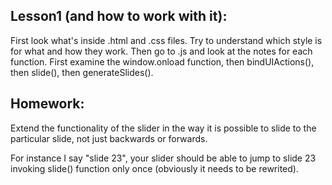 Lesson1 (and how to work with it):
----------------------------------
First look what's inside .html and .css files. Try to understand
which style is for what and how they work. Then go to .js
and look at the notes for each function. First examine the window.onload
function, then bindUIActions(), then slide(), then generateSlides().

Homework:
---------
Extend the functionality of the slider in the way it is possible
to slide to the particular slide, not just backwards or forwards.

For instance I say "slide 23", your slider should be able to jump
to slide 23 invoking slide() function only once (obviously it needs to be rewrited).
